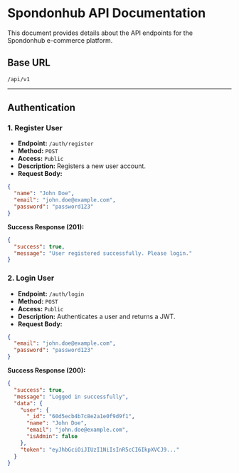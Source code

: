 # Spondonhub API Documentation

This document provides details about the API endpoints for the Spondonhub e-commerce platform.

## Base URL
`/api/v1`

---

## Authentication

### 1. Register User
- **Endpoint:** `/auth/register`
- **Method:** `POST`
- **Access:** `Public`
- **Description:** Registers a new user account.
- **Request Body:**
```json
{
  "name": "John Doe",
  "email": "john.doe@example.com",
  "password": "password123"
}
```
**Success Response (201):**
```json
{
  "success": true,
  "message": "User registered successfully. Please login."
}
```

### 2. Login User
- **Endpoint:** `/auth/login`
- **Method:** `POST`
- **Access:** `Public`
- **Description:** Authenticates a user and returns a JWT.
- **Request Body:**
```json
{
  "email": "john.doe@example.com",
  "password": "password123"
}
```
**Success Response (200):**
```json
{
  "success": true,
  "message": "Logged in successfully",
  "data": {
    "user": {
      "_id": "60d5ecb4b7c8e2a1e0f9d9f1",
      "name": "John Doe",
      "email": "john.doe@example.com",
      "isAdmin": false
    },
    "token": "eyJhbGciOiJIUzI1NiIsInR5cCI6IkpXVCJ9..."
  }
}
```

<!-- Additional endpoints can be added below in the same format -->